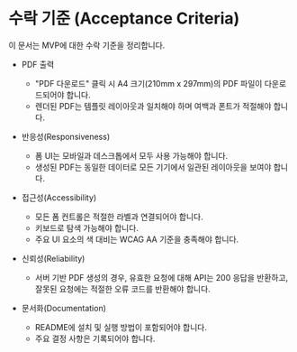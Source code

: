  # 수락 기준 (Acceptance Criteria)

 이 문서는 MVP에 대한 수락 기준을 정리합니다.

- PDF 출력
  - "PDF 다운로드" 클릭 시 A4 크기(210mm x 297mm)의 PDF 파일이 다운로드되어야 합니다.
  - 렌더된 PDF는 템플릿 레이아웃과 일치해야 하며 여백과 폰트가 적절해야 합니다.

- 반응성(Responsiveness)
  - 폼 UI는 모바일과 데스크톱에서 모두 사용 가능해야 합니다.
  - 생성된 PDF는 동일한 데이터로 모든 기기에서 일관된 레이아웃을 보여야 합니다.

- 접근성(Accessibility)
  - 모든 폼 컨트롤은 적절한 라벨과 연결되어야 합니다.
  - 키보드로 탐색 가능해야 합니다.
  - 주요 UI 요소의 색 대비는 WCAG AA 기준을 충족해야 합니다.

- 신뢰성(Reliability)
  - 서버 기반 PDF 생성의 경우, 유효한 요청에 대해 API는 200 응답을 반환하고, 잘못된 요청에는 적절한 오류 코드를 반환해야 합니다.

- 문서화(Documentation)
  - README에 설치 및 실행 방법이 포함되어야 합니다.
  - 주요 결정 사항은 기록되어야 합니다.
